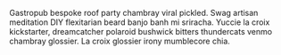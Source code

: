 Gastropub bespoke roof party chambray viral pickled. Swag artisan meditation DIY flexitarian beard banjo banh mi sriracha. Yuccie la croix kickstarter, dreamcatcher polaroid bushwick bitters thundercats venmo chambray glossier. La croix glossier irony mumblecore chia.